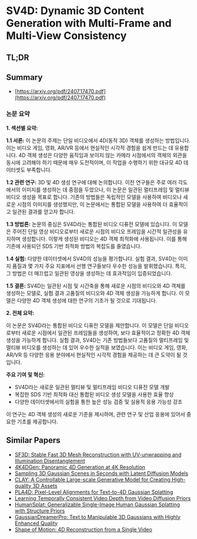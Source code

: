 # SV4D: Dynamic 3D Content Generation with Multi-Frame and Multi-View Consistency
## TL;DR
## Summary
- [https://arxiv.org/pdf/2407.17470.pdf](https://arxiv.org/pdf/2407.17470.pdf)

### 논문 요약

**1. 섹션별 요약:**

**1.1 서론:**
이 논문의 주제는 단일 비디오에서 4D(동적 3D) 객체를 생성하는 방법입니다. 이는 비디오 게임, 영화, AR/VR 등에서 현실적인 시각적 경험을 쉽게 만드는 데 유용합니다. 4D 객체 생성은 다양한 움직임과 보이지 않는 카메라 시점에서의 객체의 외관을 동시에 고려해야 하기 때문에 매우 도전적이며, 이 작업을 수행하기 위한 대규모 4D 데이터셋도 부족합니다.

**1.2 관련 연구:**
3D 및 4D 생성 연구에 대해 논의합니다. 이전 연구들은 주로 여러 각도에서의 이미지를 생성하는 데 중점을 두었으나, 이 논문은 일관된 멀티프레임 및 멀티뷰 비디오 생성을 목표로 합니다. 기존의 방법들은 독립적인 모델을 사용하여 비디오나 새로운 시점의 이미지를 생성했지만, 이 논문에서는 통합된 모델을 사용하여 더 효율적이고 일관된 결과를 얻고자 합니다.

**1.3 방법론:**
논문의 중심은 SV4D라는 통합된 비디오 디퓨전 모델에 있습니다. 이 모델은 주어진 단일 영상 비디오로부터 새로운 시점의 비디오 프레임을 시간적 일관성을 유지하며 생성합니다. 이렇게 생성된 비디오는 4D 객체 최적화에 사용됩니다. 이를 통해 기존에 사용되던 SDS 기반 최적화 방법의 복잡도를 줄였습니다.

**1.4 실험:**
다양한 데이터셋에서 SV4D의 성능을 평가합니다. 실험 결과, SV4D는 이미지 품질과 몇 가지 주요 지표에서 선행 연구들보다 우수한 성능을 발휘했습니다. 특히, 그 방법은 더 매끄럽고 일관된 영상을 생성하는 데 효과적임이 입증되었습니다.

**1.5 결론:**
SV4D는 일관된 시점 및 시간축을 통해 새로운 시점의 비디오와 4D 객체를 생성하는 모델로, 실험 결과 고품질의 비디오와 4D 객체 생성을 가능하게 합니다. 이 모델은 다양한 4D 객체 생성에 대한 연구의 기초가 될 것으로 기대됩니다.

**2. 전체 요약:**

이 논문은 SV4D라는 통합된 비디오 디퓨전 모델을 제안합니다. 이 모델은 단일 비디오로부터 새로운 시점에서 일관된 프레임들을 생성하여, 보다 효율적이고 정확한 4D 객체 생성을 가능하게 합니다. 실험 결과, SV4D는 기존 방법들보다 고품질의 멀티프레임 및 멀티뷰 비디오를 생성하는 데 있어 우수한 실적을 보였습니다. 이는 비디오 게임, 영화, AR/VR 등 다양한 응용 분야에서 현실적인 시각적 경험을 제공하는 데 큰 도약이 될 것입니다.

**주요 기여 및 혁신:**
- SV4D라는 새로운 일관된 멀티뷰 및 멀티프레임 비디오 디퓨전 모델 개발
- 복잡한 SDS 기반 최적화 대신 통합된 비디오 생성 모델을 사용한 효율 향상
- 다양한 데이터셋에서의 실험을 통한 높은 성능 검증 및 실용적 응용 가능성 강조

이 연구는 4D 객체 생성의 새로운 기준을 제시하며, 관련 연구 및 산업 응용에 있어서 중요한 기초를 제공합니다.

## Similar Papers
- [SF3D: Stable Fast 3D Mesh Reconstruction with UV-unwrapping and Illumination Disentanglement](2408.00653.md)
- [4K4DGen: Panoramic 4D Generation at 4K Resolution](2406.13527.md)
- [Sampling 3D Gaussian Scenes in Seconds with Latent Diffusion Models](2406.13099.md)
- [CLAY: A Controllable Large-scale Generative Model for Creating High-quality 3D Assets](2406.13897.md)
- [PLA4D: Pixel-Level Alignments for Text-to-4D Gaussian Splatting](2405.19957.md)
- [Learning Temporally Consistent Video Depth from Video Diffusion Priors](2406.01493.md)
- [HumanSplat: Generalizable Single-Image Human Gaussian Splatting with Structure Priors](2406.12459.md)
- [GaussianDreamerPro: Text to Manipulable 3D Gaussians with Highly Enhanced Quality](2406.18462.md)
- [Shape of Motion: 4D Reconstruction from a Single Video](2407.13764.md)
